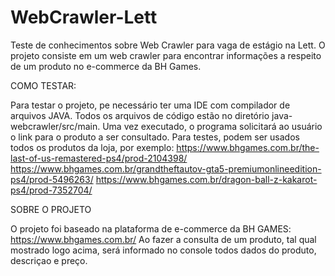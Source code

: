 # WebCrawler-Lett
Teste de conhecimentos sobre Web Crawler para vaga de estágio na Lett. O projeto consiste em um web crawler para encontrar informações a respeito de um produto no e-commerce da BH Games.

COMO TESTAR:

Para testar o projeto, pe necessário ter uma IDE com compilador de arquivos JAVA. Todos os arquivos de código estão no diretório java-webcrawler/src/main. Uma vez executado, o programa solicitará ao usuário o link para o produto a ser consultado. Para testes, podem ser usados todos os produtos da loja, por exemplo:
https://www.bhgames.com.br/the-last-of-us-remastered-ps4/prod-2104398/
https://www.bhgames.com.br/grandtheftautov-gta5-premiumonlineedition-ps4/prod-5496263/
https://www.bhgames.com.br/dragon-ball-z-kakarot-ps4/prod-7352704/

SOBRE O PROJETO

O projeto foi baseado na plataforma de e-commerce da BH GAMES: https://www.bhgames.com.br/
Ao fazer a consulta de um produto, tal qual mostrado logo acima, será informado no console todos dados do produto, descriçao e preço.
